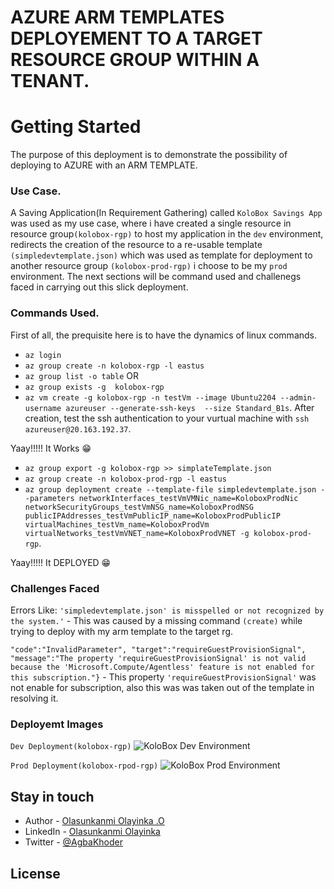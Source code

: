 # AZURE ARM TEMPLATES DEPLOYEMENT TO A TARGET RESOURCE GROUP WITHIN A TENANT.

# Getting Started

The purpose of this deployment is to demonstrate the possibility of deploying to AZURE with an ARM TEMPLATE.

### Use Case.
A Saving Application(In Requirement Gathering) called `KoloBox Savings App` was used as my use case, where i have created a single resource in resource group`(kolobox-rgp)`
to host my application in the  `dev` environment, redirects the creation of the resource to a re-usable template `(simpledevtemplate.json)` which was used as template for deployment 
to another resource group `(kolobox-prod-rgp)` i choose to be my `prod` environment. The next sections will be command used and  challenegs faced in carrying out this slick deployment.

### Commands Used.
First of all, the prequisite here is to have the dynamics of linux commands.

* `az login`
* `az group create -n kolobox-rgp -l eastus`
* `az group list -o table` OR
* `az group exists -g  kolobox-rgp`
* `az vm create -g kolobox-rgp -n testVm --image Ubuntu2204 --admin-username azureuser --generate-ssh-keys  --size Standard_B1s`.
After creation, test the ssh authentication to your vurtual machine with `ssh azureuser@20.163.192.37`.

Yaay!!!!! It Works 😁

* `az group export -g kolobox-rgp >> simplateTemplate.json`
* `az group create -n kolobox-prod-rgp -l eastus`
* `az group deployment create --template-file simpledevtemplate.json --parameters networkInterfaces_testVmVMNic_name=KoloboxProdNic networkSecurityGroups_testVmNSG_name=KoloboxProdNSG publicIPAddresses_testVmPublicIP_name=KoloboxProdPublicIP virtualMachines_testVm_name=KoloboxProdVm virtualNetworks_testVmVNET_name=KoloboxProdVNET -g kolobox-prod-rgp`.


Yaay!!!!! It DEPLOYED 😁 


### Challenges Faced
Errors Like:
`'simpledevtemplate.json' is misspelled or not recognized by the system.'` - This was caused by a missing command `(create)` while trying to deploy with my arm template to the target rg.

`"code":"InvalidParameter",
"target":"requireGuestProvisionSignal",
"message":"The property 'requireGuestProvisionSignal' is not valid because the 'Microsoft.Compute/Agentless' feature is not enabled for this subscription."}` - This property `'requireGuestProvisionSignal'` was not enable for subscription, also this was was taken out of the template in resolving it.

### Deployemt Images
`Dev Deployment(kolobox-rgp)`
![KoloBox Dev Environment](https://github.com/bePartOf-Creation/azure-arm-template-deployment/assets/76472595/46b9eba2-de8a-42c3-8b68-54d2f310d0b6)

`Prod Deployment(kolobox-rpod-rgp)`
![KoloBox Prod Environment](https://github.com/bePartOf-Creation/azure-arm-template-deployment/assets/76472595/8974925c-605d-421b-a19a-6b567ae9360c)
 
## Stay in touch

- Author - [Olasunkanmi Olayinka .O](https://kamilmysliwiec.com)
- LinkedIn - [Olasunkanmi Olayinka](https://www.linkedin.com/in/olayinka-olasunkanmi/)
- Twitter - [@AgbaKhoder](https://twitter.com/AgbaKhoder)

## License





